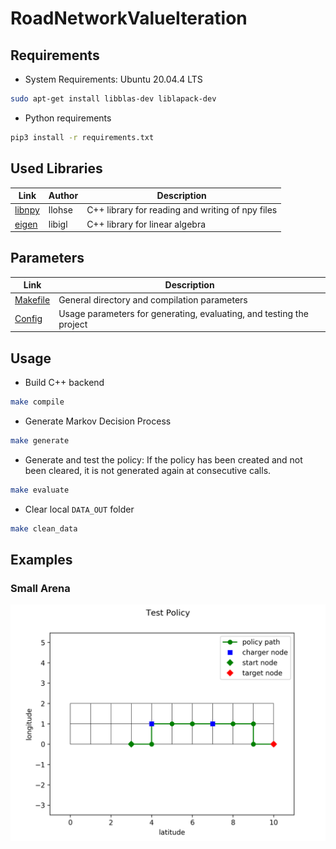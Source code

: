 # RoadNetworkValueIteration

## Requirements

* System Requirements: Ubuntu 20.04.4 LTS

```bash
sudo apt-get install libblas-dev liblapack-dev
```

* Python requirements

``` bash
pip3 install -r requirements.txt
```

## Used Libraries

| Link                                       | Author | Description                                      |
| ------------------------------------------ | ------ | ------------------------------------------------ |
| [libnpy](https://github.com/llohse/libnpy) | llohse | C++ library for reading and writing of npy files |
| [eigen](https://github.com/libigl/eigen)   | libigl | C++ library for linear algebra                   |

## Parameters

| Link                       | Description                                                          |
| -------------------------- | -------------------------------------------------------------------- |
| [Makefile](Makefile#L0-L4) | General directory and compilation parameters                         |
| [Config](config.yaml)      | Usage parameters for generating, evaluating, and testing the project |

## Usage

* Build C++ backend

``` bash
make compile
```

* Generate Markov Decision Process

``` bash
make generate
```

* Generate and test the policy: If the policy has been created and not been cleared, it is not generated again at consecutive calls.

``` bash
make evaluate
```

* Clear local `DATA_OUT` folder

``` bash
make clean_data
```

## Examples

### Small Arena

![small_arena_policy](img/small_arena_policy.png)
